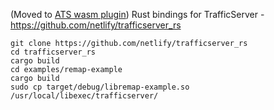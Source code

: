 (Moved to [ATS wasm plugin](https://github.com/apache/trafficserver/tree/master/plugins/experimental/wasm)) Rust bindings for TrafficServer - https://github.com/netlify/trafficserver_rs

```
git clone https://github.com/netlify/trafficserver_rs
cd trafficserver_rs
cargo build 
cd examples/remap-example
cargo build 
sudo cp target/debug/libremap-example.so /usr/local/libexec/trafficserver/
```
